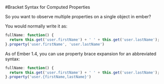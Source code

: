 #Bracket Syntax for Computed Properties

So you want to observe multiple properties on a single object in ember?

You would normally write it as:

```javascript
fullName: function() {
  return this.get('user.firstName') + ' ' + this.get('user.lastName');
}.property('user.firstName', 'user.lastName')
```


As of Ember 1.4, you can use property brace expansion for an abbreviated syntax:

```javascript
fullName: function() {
  return this.get('user.firstName') + ' ' + this.get('user.lastName');
}.property('user.{firstName,lastName}')
```
